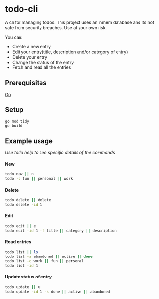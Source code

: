 # todo-cli

<p>A cli for managing todos. This project uses an inmem database and its not safe from security breaches. Use at your own risk.

You can:
- Create a new entry
- Edit your entry(title, description and/or category of entry)
- Delete your entry
- Change the status of the entry
- Fetch and read all the entries

## Prerequisites

[Go](https://go.dev/doc/install)

## Setup 

```sh
go mod tidy
go build
```

## Example usage

*Use todo help to see specific details of the commands*

#### New
```sh
todo new || n
todo -c fun || personal || work
```
#### Delete
```sh
todo delete || delete
todo delete -id 1
```
#### Edit
```sh
todo edit || e
todo edit -id 1 -f title || category || description
```
#### Read entries
```sh
todo list || ls
todo list -s abandoned || active || done
todo list -c work || fun || personal
todo list -id 1
```
#### Update status of entry
```sh
todo update || u
todo update -id 1 -s done || active || abandoned
```


